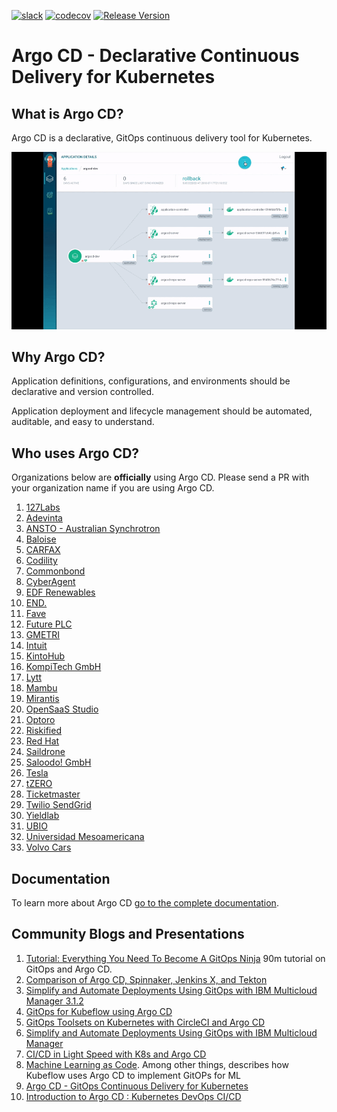 [![slack](https://img.shields.io/badge/slack-argoproj-brightgreen.svg?logo=slack)](https://argoproj.github.io/community/join-slack)
[![codecov](https://codecov.io/gh/argoproj/argo-cd/branch/master/graph/badge.svg)](https://codecov.io/gh/argoproj/argo-cd)
[![Release Version](https://img.shields.io/github/v/release/argoproj/argo-cd?label=argo-cd)](https://github.com/argoproj/argo-cd/releases/latest)

# Argo CD - Declarative Continuous Delivery for Kubernetes

## What is Argo CD?

Argo CD is a declarative, GitOps continuous delivery tool for Kubernetes.

![Argo CD UI](docs/assets/argocd-ui.gif)

## Why Argo CD?

Application definitions, configurations, and environments should be declarative and version controlled.

Application deployment and lifecycle management should be automated, auditable, and easy to understand.


## Who uses Argo CD?

Organizations below are **officially** using Argo CD. Please send a PR with your organization name if you are using Argo CD.

1. [127Labs](https://127labs.com/)
1. [Adevinta](https://www.adevinta.com/)
1. [ANSTO - Australian Synchrotron](https://www.synchrotron.org.au/)
1. [Baloise](https://www.baloise.com)
1. [CARFAX](https://www.carfax.com)
1. [Codility](https://www.codility.com/)
1. [Commonbond](https://commonbond.co/)
1. [CyberAgent](https://www.cyberagent.co.jp/en/)
1. [EDF Renewables](https://www.edf-re.com/)
1. [END.](https://www.endclothing.com/)
1. [Fave](https://myfave.com)
1. [Future PLC](https://www.futureplc.com/)
1. [GMETRI](https://gmetri.com/)
1. [Intuit](https://www.intuit.com/)
1. [KintoHub](https://www.kintohub.com/)
1. [KompiTech GmbH](https://www.kompitech.com/)
1. [Lytt](https://www.lytt.co/)
1. [Mambu](https://www.mambu.com/)
1. [Mirantis](https://mirantis.com/)
1. [OpenSaaS Studio](https://opensaas.studio)
1. [Optoro](https://www.optoro.com/)
1. [Riskified](https://www.riskified.com/)
1. [Red Hat](https://www.redhat.com/)
1. [Saildrone](https://www.saildrone.com/)
1. [Saloodo! GmbH](https://www.saloodo.com)
1. [Tesla](https://tesla.com/)
1. [tZERO](https://www.tzero.com/)
1. [Ticketmaster](https://ticketmaster.com)
1. [Twilio SendGrid](https://sendgrid.com)
1. [Yieldlab](https://www.yieldlab.de/)
1. [UBIO](https://ub.io/)
1. [Universidad Mesoamericana](https://www.umes.edu.gt/)
1. [Volvo Cars](https://www.volvocars.com/)

## Documentation

To learn more about Argo CD [go to the complete documentation](https://argoproj.github.io/argo-cd/).

## Community Blogs and Presentations

1. [Tutorial: Everything You Need To Become A GitOps Ninja](https://www.youtube.com/watch?v=r50tRQjisxw) 90m tutorial on GitOps and Argo CD.
1. [Comparison of Argo CD, Spinnaker, Jenkins X, and Tekton](https://www.inovex.de/blog/spinnaker-vs-argo-cd-vs-tekton-vs-jenkins-x/)
1. [Simplify and Automate Deployments Using GitOps with IBM Multicloud Manager 3.1.2](https://medium.com/ibm-cloud/simplify-and-automate-deployments-using-gitops-with-ibm-multicloud-manager-3-1-2-4395af317359)
1. [GitOps for Kubeflow using Argo CD](https://www.kubeflow.org/docs/use-cases/gitops-for-kubeflow/)
1. [GitOps Toolsets on Kubernetes with CircleCI and Argo CD](https://www.digitalocean.com/community/tutorials/webinar-series-gitops-tool-sets-on-kubernetes-with-circleci-and-argo-cd)
1. [Simplify and Automate Deployments Using GitOps with IBM Multicloud Manager](https://www.ibm.com/blogs/bluemix/2019/02/simplify-and-automate-deployments-using-gitops-with-ibm-multicloud-manager-3-1-2/)
1. [CI/CD in Light Speed with K8s and Argo CD](https://www.youtube.com/watch?v=OdzH82VpMwI&feature=youtu.be)
1. [Machine Learning as Code](https://www.youtube.com/watch?v=VXrGp5er1ZE&t=0s&index=135&list=PLj6h78yzYM2PZf9eA7bhWnIh_mK1vyOfU). Among other things, describes how Kubeflow uses Argo CD to implement GitOPs for ML
1. [Argo CD - GitOps Continuous Delivery for Kubernetes](https://www.youtube.com/watch?v=aWDIQMbp1cc&feature=youtu.be&t=1m4s)
1. [Introduction to Argo CD : Kubernetes DevOps CI/CD](https://www.youtube.com/watch?v=2WSJF7d8dUg&feature=youtu.be)

